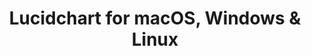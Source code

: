 ---
name: Lucidchart
url: 'https://www.lucidchart.com/'
category: Productivity
title: 'Lucidchart for macOS, Windows & Linux'
key: lucidchart

---